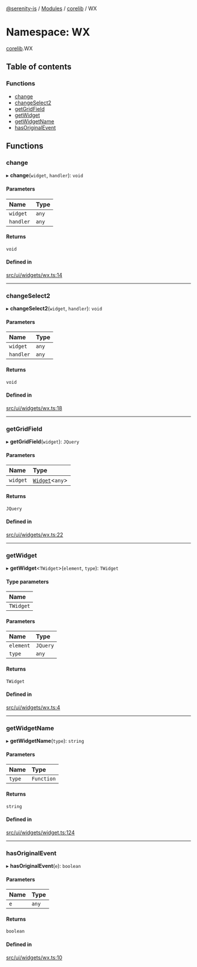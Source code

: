 [@serenity-is](../README.md) / [Modules](../modules.md) / [corelib](corelib.md) / WX

# Namespace: WX

[corelib](corelib.md).WX

## Table of contents

### Functions

- [change](corelib.WX.md#change)
- [changeSelect2](corelib.WX.md#changeselect2)
- [getGridField](corelib.WX.md#getgridfield)
- [getWidget](corelib.WX.md#getwidget)
- [getWidgetName](corelib.WX.md#getwidgetname)
- [hasOriginalEvent](corelib.WX.md#hasoriginalevent)

## Functions

### change

▸ **change**(`widget`, `handler`): `void`

#### Parameters

| Name | Type |
| :------ | :------ |
| `widget` | `any` |
| `handler` | `any` |

#### Returns

`void`

#### Defined in

[src/ui/widgets/wx.ts:14](https://github.com/serenity-is/serenity/blob/master/packages/corelib/src/ui/widgets/wx.ts#L14)

___

### changeSelect2

▸ **changeSelect2**(`widget`, `handler`): `void`

#### Parameters

| Name | Type |
| :------ | :------ |
| `widget` | `any` |
| `handler` | `any` |

#### Returns

`void`

#### Defined in

[src/ui/widgets/wx.ts:18](https://github.com/serenity-is/serenity/blob/master/packages/corelib/src/ui/widgets/wx.ts#L18)

___

### getGridField

▸ **getGridField**(`widget`): `JQuery`

#### Parameters

| Name | Type |
| :------ | :------ |
| `widget` | [`Widget`](../classes/corelib.Widget.md)<`any`\> |

#### Returns

`JQuery`

#### Defined in

[src/ui/widgets/wx.ts:22](https://github.com/serenity-is/serenity/blob/master/packages/corelib/src/ui/widgets/wx.ts#L22)

___

### getWidget

▸ **getWidget**<`TWidget`\>(`element`, `type`): `TWidget`

#### Type parameters

| Name |
| :------ |
| `TWidget` |

#### Parameters

| Name | Type |
| :------ | :------ |
| `element` | `JQuery` |
| `type` | `any` |

#### Returns

`TWidget`

#### Defined in

[src/ui/widgets/wx.ts:4](https://github.com/serenity-is/serenity/blob/master/packages/corelib/src/ui/widgets/wx.ts#L4)

___

### getWidgetName

▸ **getWidgetName**(`type`): `string`

#### Parameters

| Name | Type |
| :------ | :------ |
| `type` | `Function` |

#### Returns

`string`

#### Defined in

[src/ui/widgets/widget.ts:124](https://github.com/serenity-is/serenity/blob/master/packages/corelib/src/ui/widgets/widget.ts#L124)

___

### hasOriginalEvent

▸ **hasOriginalEvent**(`e`): `boolean`

#### Parameters

| Name | Type |
| :------ | :------ |
| `e` | `any` |

#### Returns

`boolean`

#### Defined in

[src/ui/widgets/wx.ts:10](https://github.com/serenity-is/serenity/blob/master/packages/corelib/src/ui/widgets/wx.ts#L10)
